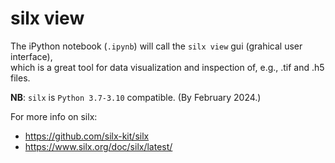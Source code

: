 # silx view
The iPython notebook (`.ipynb`) will call the `silx view` gui (grahical user 
interface),  
which is a great tool for data visualization and inspection of, e.g., .tif and 
.h5 files.

**NB**: `silx` is `Python 3.7-3.10` compatible. (By February 2024.)

For more info on silx:
- https://github.com/silx-kit/silx
- https://www.silx.org/doc/silx/latest/
